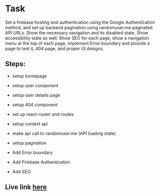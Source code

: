# Task

Set a firebase hosting and authentication using the Google Authentication method, and set up backend pagination using randomuser.me paginated API URLs. Show the necessary navigation and its disabled state. Show accessibility state as well. Show SEO for each page, show a navigation menu at the top of each page, implement Error boundary and provide a page to test it, 404 page, and proper UI designs.

## Steps:

- setup homepage
- setup user component
- setup user details page
- setup 404 component
- set up react-router and routes
- setup context api
- make api call to randomuser.me (API loading state)

- setup pagination
- Add Error boundary
- Add Firebase Authentication
- Add SEO

## Live link [here](https://random-users-73bff.web.app/)
